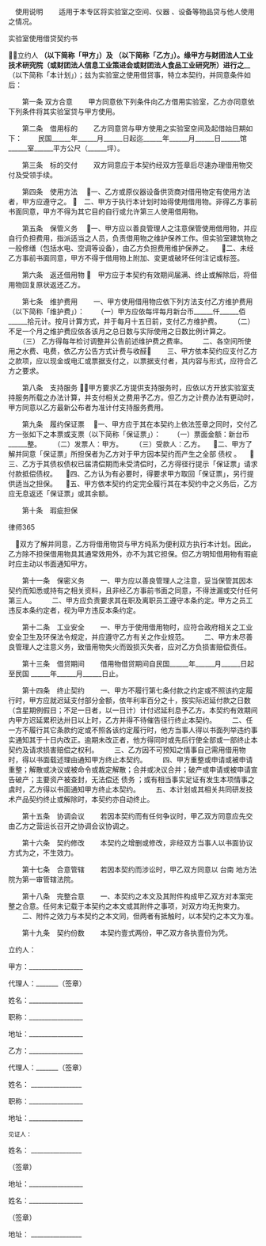 
 


　使用说明 
　　适用于本专区将实验室之空间、仪器 、设备等物品贷与他人使用之情况。 



 实验室使用借贷契约书 
 


 
立约人 ____________（以下简称「甲方」）及________ （以下简称「乙方」）。缘甲方与财团法人工业技术研究院（或财团法人信息工业策进会或财团法人食品工业研究所）进行之______（以下简称「本计划」）；兹为实验室之使用借贷事，特立本契约，并同意条件如后： 

 
　　第一条  双方合意 
　　甲方同意依下列条件向乙方借用实验室，乙方亦同意依下列条件将其实验室贷与甲方使用。 

 
　　第二条　借用标的 
　　乙方同意贷与甲方使用之实验室空间及起借始日期如下： 
　　民国______年______月______日起迄______年______月______日______馆______室______平方公尺（______坪）。 

 
　　第三条　标的交付 
　　双方同意应于本契约经双方签章后尽速办理借用物交付及受领手续。 

 
　　第四条　使用方法 
　一、乙方或原仪器设备供货商对借用物定有使用方法者，甲方应遵守之。 
　二、甲方于执行本计划时始得使用借用物。非得乙方事前书面同意，甲方不得为其它目的自行或允许第三人使用借用物。 

 
　　第五条　保管义务 
　一、甲方应以善良管理人之注意保管使用借用物，并应自行负担费用，指派适当之人员，负责借用物之维护保养工作。但实验室建筑物之一般修缮（包括水电、空调等设备），由乙方负担费用维护保养之。 
　二、未经乙方事前书面同意，甲方不得于借用物上附加、变更或破坏任何注记或标签。 

 
　　第六条　返还借用物 
　甲方应于本契约有效期间届满、终止或解除后，将借用物回复原状返还乙方。 

 
　　第七条　维护费用 
　　一、甲方使用借用物应依下列方法支付乙方维护费用（以下简称「维护费」）： 
　　（一）甲方应依每坪每月新台币______仟______佰______拾元计。按月计算方式，并于每月十五日前，支付乙方维护费。 
　　（二）不足一个月之维护费应依各该月之总日数与实际使用之日数比例计算之。 
　　（三） 乙方得每年检讨调整并公告前述维护费之费率。 
　　二、各空间所使用之水费、电费，依乙方公告方式计费与收醛 
　　三、甲方依本契约应支付乙方之款项，应以现金或电汇或票据支付之，以票据支付者，其内容与形式，应符合乙方之要求。 

 
　　第八条　支持服务 
甲方要求乙方提供支持服务时，应依以方开放实验室支持服务所载之办法计算，并支付相关之费用予乙方。但乙方之计费办法有更动时，　　甲方同意以乙方最新公布者为准计付支持服务费用。 

 
　　第九条　履约保证票 
　一、甲方应于其在本契约上依法签章之同时，交付乙方一张如下之本票或支票（以下简称「保证票」）： 
　　（一）票面金额：新台币______整。 
　　（二）发票人：甲方。 
　　（三）受款人：乙方。 
　二、甲方了解并同意「保证票」所担保者为乙方对于甲方因本契约而产生之全部
债权
。 
　三、乙方于其债权债权已届清偿期而未受清偿时，乙方得径行提示「保证票」请求付款抵偿债权。 
　四、乙方认为有必要时，得要求甲方取回「保证票」，另行提供适当之担保。 
　五、甲方依本契约约定完全履行其在本契约中之义务后，乙方应无息返还「保证票」或其余额。 

 
　　第十条　瑕疵担保 


 

  
律师365

 

 

 
　双方了解并同意，乙方将借用物贷与甲方纯系为便利双方执行本计划。因此，乙方除不担保借用物具其通常效用外，亦不为其它担保。但乙方明知借用物有瑕疵时应主动以书面通知甲方。 
 


 
　　第十一条　保密义务 
　　一、甲方应以善良管理人之注意，妥当保管其因本契约而知悉或持有之相关资料，且非经乙方事前书面之同意，不得泄漏或交付任何第三人。 
　　二、甲方应负责要求其在职及离职员工遵守本条约定。甲方之员工违反本条约定者，视为甲方违反本条约定。 

 
　　第十二条　工业安全 
　　一、甲方于使用借用物时，应符合政府相关之工业安全卫生及环保法令规定，并应遵守乙方有关之作业规范。 
　　二、甲方未尽善良管理人之注意义务，致借用物失火而毁损灭失者，应对乙方负损害赔偿责任。 

 
　　第十三条　借贷期间 
　　借用物借贷期间自民国______年______月______日起至民国 ______年______月______日止。 

 
　　第十四条　终止契约 
　　一、甲方不履行第七条付款之约定或不照该约定履行时，甲方应就迟延支付部分金额，依年利率百分之十，按实际迟延付款之日数（含星期例假日；不足一日者，以一日计）计付迟延利息予乙方。本契约有效期间内甲方迟延累积达卅日以上时，乙方并得不待催告径行终止本契约。 
　　二、任一方不履行其它条款约定或不照各该约定履行时，他方当事人得以书面列举违约事实通知其于十日内改正。逾期未改正者，他方得同时或先后行使全部或一部终止本契约及请求损害赔偿之权利。 
　　三、乙方因不可预知之情事自己需用借用物时，得以书面载述理由通知甲方终止本契约。 
　　四、甲方重整或申请或被申请重整；解散或决议或被命令或裁定解散；合并或决议合并；破产或申请或被申请宣告破产；主要资产被查封，无法偿还
债务
；或有相当事实足证有发生本项情事之虞时，乙方得以书面通知甲方终止本契约。 
　　五、本计划或其相关共同研发技术产品契约终止或解除时，本契约亦自动终止。 

 
　　第十五条　协调会议 
　　若因本契约而有任何争议时，甲乙双方同意应先交由乙方之营运长召开之协调会议协调之。 

 
　　第十六条　契约修改 
　　本契约之增删或修改，非经双方当事人以书面协议方式为之，不生效力。 

 
　　第十七条　合意管辖 
　　若因本契约而涉讼时，甲乙双方同意以
台南
地方法院为第一审管辖法院。 

 
　　第十八条　完整合意 
　　一、本契约之本文及其附件构成甲乙双方对本案完整之合意。任何未记载于本契约之本文或其附件之事项，对双方均无拘束力。 
　　二、附件之效力与本契约之本文同，但两者有抵触时，以本契约之本文为准。 

 
　　第十九条　契约份数 
　　本契约壹式两份，甲乙双方各执壹份为凭。 

 
 

 

  立约人：                
  
甲方：_________________
  
代理人：_______（签章）
  
姓名：_________________
  
职称：_________________
  
地址：_________________
  


  

   乙方：_________________
   
代理人：_______（签章）
   
姓名： ________________
   
职称：_________________
   
地址：_________________
   


   

    见证人：                
    
姓名： ________________
    
（签章）                
    
地址：_________________
    
姓名：_________________
    
（签章）                
    
地址： ________________
    

 
    

 
    
 
     
 
     
 
      


      
 

      


      


      
 
 
     
 
    
 
   

  

 



